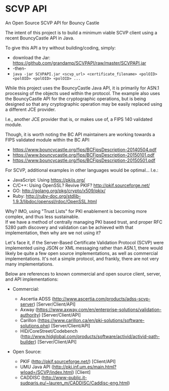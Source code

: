 # SCVP API
An Open Source SCVP API for Bouncy Castle

The intent of this project is to build a minimum viable SCVP client using a recent BouncyCastle API in Java.

To give this API a try without building/coding, simply:

* download the Jar: https://github.com/grandamp/SCVPAPI/raw/master/SCVPAPI.jar
* -then-
* `java -jar SCVPAPI.jar <scvp_url> <certificate_filename> <polOID> <polOID> <polOID> <polOID> ...`

While this project uses the BouncyCastle Java API, it is primarily for ASN.1 processing of the objects used
within the protocol.  The example also uses the BouncyCastle API for the cryptographic operations, but is
being designed so that any cryptographic operation may be easily replaced using a different JCE provider.

I.e., another JCE provider that is, or makes use of, a FIPS 140 validated module.

Though, it is worth noting the BC API maintainers are working towards a FIPS validated module within the BC API:

* https://www.bouncycastle.org/fips/BCFipsDescription-20140504.pdf
* https://www.bouncycastle.org/fips/BCFipsDescription-20150101.pdf
* https://www.bouncycastle.org/fips/BCFipsDescription-20150501.pdf

For SCVP, additional examples in other languages would be optimal...  I.e.:

* JavaScript:  Using https://pkijs.org/
* C/C++:  Using OpenSSL?  Revive PKIF?  http://pkif.sourceforge.net/
* GO:  http://golang.org/pkg/crypto/x509/pkix/
* Ruby:  http://ruby-doc.org/stdlib-1.9.3/libdoc/openssl/rdoc/OpenSSL.html

Why?  IMO, using "Trust Lists" for PKI enablement is becoming more complex, and thus less sustainable.  
If we have a method of centrally managing PKI based trust, and proper RFC 5280 path discovery and validation 
can be achieved with that implementation, then why are we not using it?

Let's face it, if the Server-Based Certificate Validation Protocol (SCVP) were implemented using JSON or XML 
messaging rather than ASN.1, there would likely be quite a few open source implementations, as well as
commercial implementations.  It's not a simple protocol, and frankly, there are not very many implementations.

Below are references to known commercial and open source client, server, and API implementations:

* Commercial:

   * Ascertia ADSS (http://www.ascertia.com/products/adss-scvp-server) [Server/Client/API]
   * Axway (https://www.axway.com/en/enterprise-solutions/validation-authority) [Server/Client/API]
   * Carillon (https://www.carillon.ca/en/pki-solutions/software-solutions.php) [Server/Client/API]
   * HID/CoreStreet/Codebench (http://www.hidglobal.com/products/software/activid/activid-path-builder) [Server/Client/API]

* Open Source:

   * PKIF (http://pkif.sourceforge.net/) [Client/API] 
   * UMU Java API (http://pki.inf.um.es/main.html?wload=/SCVP/index.html) [Client] <API not accessible to public>
   * CADDISC (http://www-public.it-sudparis.eu/~lauren_m/CADDISC/Caddisc-eng.html) <Partial API using OpenSSL>
